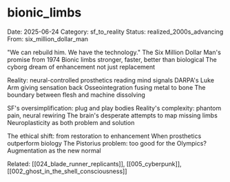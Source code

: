 # bionic_limbs
Date: 2025-06-24
Category: sf_to_reality
Status: realized_2000s_advancing
From: six_million_dollar_man

"We can rebuild him. We have the technology."
The Six Million Dollar Man's promise from 1974
Bionic limbs stronger, faster, better than biological
The cyborg dream of enhancement not just replacement

Reality: neural-controlled prosthetics reading mind signals
DARPA's Luke Arm giving sensation back
Osseointegration fusing metal to bone
The boundary between flesh and machine dissolving

SF's oversimplification: plug and play bodies
Reality's complexity: phantom pain, neural rewiring
The brain's desperate attempts to map missing limbs
Neuroplasticity as both problem and solution

The ethical shift: from restoration to enhancement
When prosthetics outperform biology
The Pistorius problem: too good for the Olympics?
Augmentation as the new normal

Related: [[024_blade_runner_replicants]], [[005_cyberpunk]], [[002_ghost_in_the_shell_consciousness]]